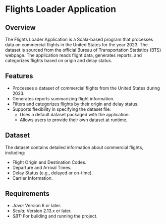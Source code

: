 # Flights Loader Application

## Overview
The Flights Loader Application is a Scala-based program that processes data on commercial
flights in the United States for the year 2023. The dataset is sourced from the official
Bureau of Transportation Statistics (BTS) webpage. The application reads flight data,
generates reports, and categorizes flights based on origin and delay status.

## Features
- Processes a dataset of commercial flights from the United States during 2023.
- Generates reports summarizing flight information.
- Filters and categorizes flights by their origin and delay status.
- Supports flexibility in specifying the dataset file:
  - Uses a default dataset packaged with the application.
  - Allows users to provide their own dataset at runtime.

## Dataset
The dataset contains detailed information about commercial flights, including:

- Flight Origin and Destination Codes.
- Departure and Arrival Times.
- Delay Status (e.g., delayed or on-time).
- Carrier Information.

## Requirements
- *Java:* Version 8 or later.
- *Scala:* Version 2.13.x or later.
- *SBT:* For building and running the project.
